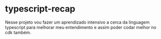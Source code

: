 # typescript-recap
Nesse projeto vou fazer um aprendizado intensivo a cerca da linguagem typescript para melhorar meu entendimento e assim poder codar melhor no cdk também.
